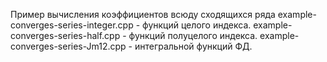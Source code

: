 Пример вычисления коэффициентов всюду сходящихся ряда
    example-converges-series-integer.cpp - функций целого индекса.
    example-converges-series-half.cpp - функций полуцелого индекса.
    example-converges-series-Jm12.cpp - интегральной функций ФД.
